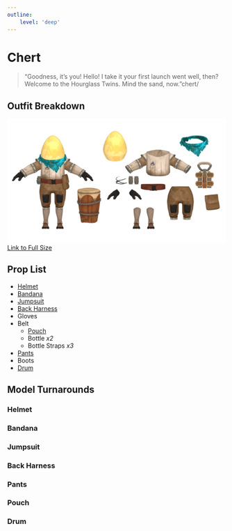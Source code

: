 ```yaml
---
outline:
    level: 'deep'
---
```


<script setup>
import TransparentVideo from '../../../components/TransparentVideo.vue'
</script>

# Chert
> “Goodness, it’s you! Hello! I take it your first launch went well, then? Welcome to the Hourglass Twins. Mind the sand, now.”chert/
## Outfit Breakdown
![Chert Model Reference](./media/Breakdown.webp)
[Link to Full Size](./media/Breakdown.webp)

## Prop List
* [Helmet](#helmet)
* [Bandana](#bandana)
* [Jumpsuit](#jumpsuit)
* [Back Harness](#back-harness) 
* Gloves
* Belt
    * [Pouch](#pouch)
    * Bottle *x2*
    * Bottle Straps *x3*
* [Pants](#pants)
* Boots
* [Drum](#drum)

## Model Turnarounds

### Helmet
<TransparentVideo path='chert/helmet'/>

### Bandana
<TransparentVideo path='chert/bandana'/>

### Jumpsuit
<TransparentVideo path='chert/shirt'/>

### Back Harness
<TransparentVideo path='chert/back harness'/>

### Pants
<TransparentVideo path='chert/pants'/>

### Pouch
<TransparentVideo path='chert/bag'/>

### Drum
<TransparentVideo path='chert/drum'/>